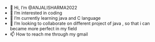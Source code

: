 - 👋 Hi, I’m @ANJALISHARMA2022
- 👀 I’m interested in coding
- 🌱 I’m currently learning java and C language 
- 💞️ I’m looking to collaborate on different project of java , so that i can became more perfect in my field
- 📫 How to reach me through my gmail 

<!---
ANJALISHARMA2022/ANJALISHARMA2022 is a ✨ special ✨ repository because its `README.md` (this file) appears on your GitHub profile.
You can click the Preview link to take a look at your changes.
--->
